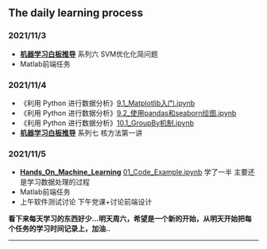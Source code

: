 ## The daily learning process

### 2021/11/3

+ **[机器学习白板推导](https://www.bilibili.com/video/BV1aE411o7qd?spm_id_from=333.999.0.0)** 系列六 SVM优化化简问题
+ Matlab前端任务

### 2021/11/4

+ 《利用 Python 进行数据分析》[9.1_Matplotlib入门.ipynb](https://github.com/Tjyy-1223/BookNote_PythonForDataAnalysis/blob/main/第九章_绘图和可视化/9.1_Matplotlib入门.ipynb)
+ 《利用 Python 进行数据分析》[9.2_使用pandas和seaborn绘图.ipynb](https://github.com/Tjyy-1223/BookNote_PythonForDataAnalysis/blob/main/第九章_绘图和可视化/9.2_使用pandas和seaborn绘图.ipynb)
+ 《利用 Python 进行数据分析》[10.1_GroupBy机制.ipynb](https://github.com/Tjyy-1223/BookNote_PythonForDataAnalysis/blob/main/第十章_数据聚合和分组运算/10.1_GroupBy机制.ipynb)
+ **[机器学习白板推导](https://www.bilibili.com/video/BV1aE411o7qd?spm_id_from=333.999.0.0)** 系列七 核方法第一讲

### 2021/11/5

+ **[Hands_On_Machine_Learning](https://github.com/Tjyy-1223/Hands_On_Machine_Learning)**   [01_Code_Example.ipynb](https://github.com/Tjyy-1223/Hands_On_Machine_Learning/blob/main/1_The_Machine_Learning_Landscape/01_Code_Example.ipynb)    学了一半 主要还是学习数据处理的过程
+ Matlab前端任务
+ 上午软件测试讨论 下午党课+讨论前端设计

**看下来每天学习的东西好少...明天周六，希望是一个新的开始，从明天开始把每个任务的学习时间记录上，加油..**

------

